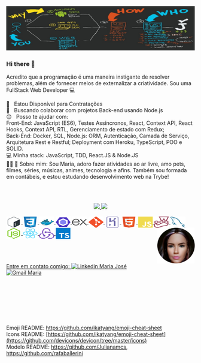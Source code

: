 <img width="auto" src="https://github.com/Julianamcs/julianamcs/blob/3769b4363d8a49c6e481cd85b7b3af0ae9c56bd6/Img/bg.jpg">

### Hi there 👋

Acredito que a programação é uma maneira instigante de resolver problemas, além de fornecer meios de externalizar a criatividade.
Sou uma FullStack Web Developer 💻

 :rocket:  &nbsp; Estou Disponível para Contratações
 <br/> :purple_heart: &nbsp; Buscando colaborar com projetos Back-end usando Node.js
 <br/> :blush: &nbsp; Posso te ajudar com:
 <br/>Front-End: JavaScript (ES6), Testes Assíncronos, React, Context API, React Hooks, Context API, RTL, Gerenciamento de estado com Redux;
 <br/>Back-End: Docker, SQL, Node.js: ORM, Autenticação, Camada de Serviço, Arquitetura Rest e Restful; Deployment com Heroku, TypeScript, POO e SOLID.
 <br/> 💻 Minha stack: JavaScript, TDD, React.JS & Node.JS
 <br/> 👷‍♀️ 💬 Sobre mim: Sou Maria, adoro fazer atividades ao ar livre, amo pets, filmes, séries, músicas, animes, tecnologia e afins. Também sou formada em contábeis, e estou estudando desenvolvimento web na Trybe!
 
 <br/> <br/>
 
<div align="center">
  <a href="https://github.com/MarieJLisboa">
  <img height="180em" src="https://github-readme-stats.vercel.app/api?username=MarieJLisboa&show_icons=true&theme=midnight-purple&include_all_commits=true&count_private=true"/>
  <img height="180em" src="https://github-readme-stats.vercel.app/api/top-langs/?username=MarieJLisboa&layout=compact&langs_count=7&theme=midnight-purple"/>
</div>
<div style="display: inline_block"><br>
  <img align="center" alt="MJ-bash" height="30" width="40" src="https://raw.githubusercontent.com/devicons/devicon/master/icons/bash/bash-original.svg">
  <img align="center" alt="MJ-CSS" height="30" width="40" src="https://raw.githubusercontent.com/devicons/devicon/master/icons/css3/css3-original.svg">
  <img align="center" alt="MJ-docker" height="30" width="40" src="https://raw.githubusercontent.com/devicons/devicon/master/icons/docker/docker-original.svg">
  <img align="center" alt="MJ-eslint" height="30" width="40" src="https://raw.githubusercontent.com/devicons/devicon/master/icons/eslint/eslint-original.svg">
  <img align="center" alt="MJ-express" height="30" width="40" src="https://raw.githubusercontent.com/devicons/devicon/master/icons/express/express-original.svg">
  <img align="center" alt="MJ-git" height="30" width="40" src="https://raw.githubusercontent.com/devicons/devicon/master/icons/git/git-original.svg">
  <img align="center" alt="MJ-heroku" height="30" width="40" src="https://raw.githubusercontent.com/devicons/devicon/master/icons/heroku/heroku-original.svg">
  <img align="center" alt="MJ-HTML" height="30" width="40" src="https://raw.githubusercontent.com/devicons/devicon/master/icons/html5/html5-original.svg">
  <img align="center" alt="MJ-Js" height="30" width="40" src="https://raw.githubusercontent.com/devicons/devicon/master/icons/javascript/javascript-plain.svg">
  <img align="center" alt="MJ-jest" height="30" width="40" src="https://raw.githubusercontent.com/devicons/devicon/master/icons/jest/jest-plain.svg">
  <img align="center" alt="MJ-mysql" height="30" width="40" src="https://raw.githubusercontent.com/devicons/devicon/master/icons/mysql/mysql-original.svg">
  <img align="center" alt="MJ-nodejs" height="30" width="40" src="https://raw.githubusercontent.com/devicons/devicon/master/icons/nodejs/nodejs-original.svg">
  <img align="center" alt="MJ-react" height="30" width="40" src="https://raw.githubusercontent.com/devicons/devicon/master/icons/react/react-original.svg">
  <img align="center" alt="MJ-redux" height="30" width="40" src="https://raw.githubusercontent.com/devicons/devicon/master/icons/redux/redux-original.svg">
  <img align="center" alt="MJ-typescript" height="30" width="40" src="https://raw.githubusercontent.com/devicons/devicon/master/icons/typescript/typescript-original.svg">
  <img align="right" alt="Maria" height="95" width="100"; src="https://github.com/MarieJLisboa/MarieJLisboa/blob/main/Barbieu%20(1).png?raw=true"> 
</div>
  
  ##
 

 <br/>  <br/> Entre em contato comigo: [![Linkedin Maria José](https://img.shields.io/badge/-mariejl-blue?style=flat-square&logo=Linkedin&logoColor=white&link=https://linkedin.com/in/mariejl/)](https://linkedin.com/in/mariejl/)
[![Gmail Maria](https://img.shields.io/badge/-mariajr.lisboa@gmail.com-c14438?style=flat-square&logo=Gmail&logoColor=white&link=mailto:mariajr.lisboa@gmail.com)](mailto:mariajr.lisboa@gmail.com)




<br/>  <br/><br/>  <br/><br/>



 <br/>Emoji README: https://github.com/ikatyang/emoji-cheat-sheet
 <br/>Icons README: [https://github.com/ikatyang/emoji-cheat-sheet](https://github.com/devicons/devicon/tree/master/icons)
 <br/>Modelo README: https://github.com/Julianamcs, https://github.com/rafaballerini

